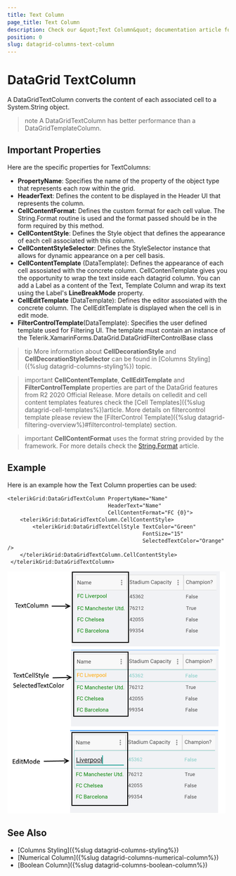 ```yaml
---
title: Text Column
page_title: Text Column
description: Check our &quot;Text Column&quot; documentation article for Telerik DataGrid for Xamarin control.
position: 0
slug: datagrid-columns-text-column
---
```


# DataGrid TextColumn

A DataGridTextColumn converts the content of each associated cell to a System.String object.

>note A DataGridTextColumn has better performance than a DataGridTemplateColumn.

## Important Properties

Here are the specific properties for TextColumns:

* **PropertyName**: Specifies the name of the property of the object type that represents each row within the grid.
* **HeaderText**: Defines the content to be displayed in the Header UI that represents the column.
* **CellContentFormat**: Defines the custom format for each cell value. The String.Format routine is used and the format passed should be in the form required by this method.
* **CellContentStyle**: Defines the Style object that defines the appearance of each cell associated with this column.
* **CellContentStyleSelector**: Defines the StyleSelector instance that allows for dynamic appearance on a per cell basis.
* **CellContentTemplate** (DataTemplate): Defines the appearance of each cell assosiated with the concrete column. CellContenTemplate gives you the opportunity to wrap the text inside each datagrid column. You can add a Label as a content of the Text, Template Column and wrap its text using the Label's **LineBreakMode** property.
* **CellEditTemplate** (DataTemplate): Defines the editor assosiated with the concrete column. The CellEditTemplate is displayed when the cell is in edit mode.
* **FilterControlTemplate**(DataTemplate): Specifies the user defined template used for Filtering UI. The template must contain an instance of the Telerik.XamarinForms.DataGrid.DataGridFilterControlBase class

>tip More information about **CellDecorationStyle** and  **CellDecorationStyleSelector** can be found in [Columns Styling]({%slug datagrid-columns-styling%}) topic.

>important **CellContentTemplate**, **CellEditTemplate** and **FilterControlTemplate** properties are part of the DataGrid features from R2 2020 Official Release. More details on celledit and cell content templates features check the [Cell Templates]({%slug datagrid-cell-templates%})article. More details on filtercontrol template please review the [FilterControl Template]({%slug datagrid-filtering-overview%}#filtercontrol-template) section.

>important **CellContentFormat** uses the format string provided by the framework. For more details check the [String.Format](https://docs.microsoft.com/en-us/dotnet/api/system.string.format?view=netframework-4.8) article.

## Example

Here is an example how the Text Column properties can be used: 

```XAML
<telerikGrid:DataGridTextColumn PropertyName="Name"
                                HeaderText="Name"
								CellContentFormat="FC {0}">
	<telerikGrid:DataGridTextColumn.CellContentStyle>
    	<telerikGrid:DataGridTextCellStyle TextColor="Green" 
                                           FontSize="15" 
                                           SelectedTextColor="Orange"  />
 	</telerikGrid:DataGridTextColumn.CellContentStyle>
 </telerikGrid:DataGridTextColumn>
```

![Text Column](images/textcolumn-overview.png)

## See Also

- [Columns Styling]({%slug datagrid-columns-styling%})
- [Numerical Column]({%slug datagrid-columns-numerical-column%})
- [Boolean Column]({%slug datagrid-columns-boolean-column%})
